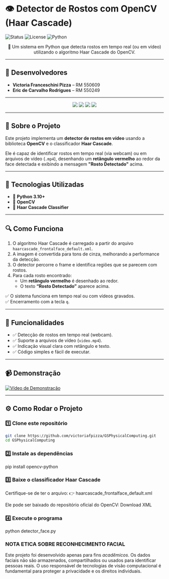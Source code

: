 # 👁️ Detector de Rostos com OpenCV (Haar Cascade)


<p align="center">
  
![Status](https://img.shields.io/badge/Status-Em%20Desenvolvimento-yellow)
![License](https://img.shields.io/badge/License-MIT-green)
![Python](https://img.shields.io/badge/Python-3776AB?style=flat&logo=python&logoColor=white)

</p>

<p align="center">
  📸 Um sistema em Python que detecta rostos em tempo real (ou em vídeo) utilizando o algoritmo Haar Cascade do OpenCV.
</p>

---

## 👥 Desenvolvedores
- **Victoria Franceschini Pizza** – RM 550609  
- **Eric de Carvalho Rodrigues** – RM 550249  

---

<p align="center">
<img src="https://img.shields.io/badge/-Python-3776AB?logo=python&logoColor=white" /> 
<img src="https://img.shields.io/badge/-OpenCV-5C3EE8?logo=opencv&logoColor=white" /> 
<img src="https://img.shields.io/badge/-MediaPipe-FF6F00?logo=google&logoColor=white" />
<img src="https://img.shields.io/badge/-Feito%20com%20cafe-6f4e37?logo=buymeacoffee&logoColor=white" />
</p>

---

## 🧠 Sobre o Projeto
Este projeto implementa um **detector de rostos em vídeo** usando a biblioteca **OpenCV** e o classificador **Haar Cascade**.  

Ele é capaz de identificar rostos em tempo real (via webcam) ou em arquivos de vídeo (`.mp4`), desenhando um **retângulo vermelho** ao redor da face detectada e exibindo a mensagem **"Rosto Detectado"** acima.

---

## 🚀 Tecnologias Utilizadas
- 🐍 **Python 3.10+**
- 🎥 **OpenCV**
- 🧩 **Haar Cascade Classifier**

---

## 🔍 Como Funciona
1. O algoritmo Haar Cascade é carregado a partir do arquivo `haarcascade_frontalface_default.xml`.  
2. A imagem é convertida para tons de cinza, melhorando a performance da detecção.  
3. O detector percorre o frame e identifica regiões que se parecem com rostos.  
4. Para cada rosto encontrado:
   - Um **retângulo vermelho** é desenhado ao redor.  
   - O texto **“Rosto Detectado”** aparece acima.  

✅ O sistema funciona em tempo real ou com vídeos gravados.  
✅ Encerramento com a tecla `q`.  

---

## 🎯 Funcionalidades
- ✅ Detecção de rostos em tempo real (webcam).  
- ✅ Suporte a arquivos de vídeo (`video.mp4`).  
- ✅ Indicação visual clara com retângulo e texto.  
- ✅ Código simples e fácil de executar.  

---

## 📹 Demonstração
[![Vídeo de Demonstração](https://img.shields.io/badge/🔗-Assista%20ao%20Vídeo-blue?style=for-the-badge)](LINK_DO_VIDEO_AQUI)

---

## ⚙️ Como Rodar o Projeto

### 1️⃣ Clone este repositório
```bash
git clone https://github.com/victoriafpizza/GSPhysicalComputing.git
cd GSPhysicalComputing
```
### 2️⃣ Instale as dependências
pip install opencv-python

### 3️⃣ Baixe o classificador Haar Cascade

Certifique-se de ter o arquivo:
👉 haarcascade_frontalface_default.xml

Ele pode ser baixado do repositório oficial do OpenCV:
Download XML

### 4️⃣ Execute o programa
python detector_face.py

### NOTA ETICA SOBRE RECONHECIMENTO FACIAL

Este projeto foi desenvolvido apenas para fins *acadêmicos*.
Os dados faciais não são armazenados, compartilhados ou usados para identificar pessoas reais.
O uso responsável de tecnologias de visão computacional é fundamental para proteger a privacidade e os direitos individuais.



